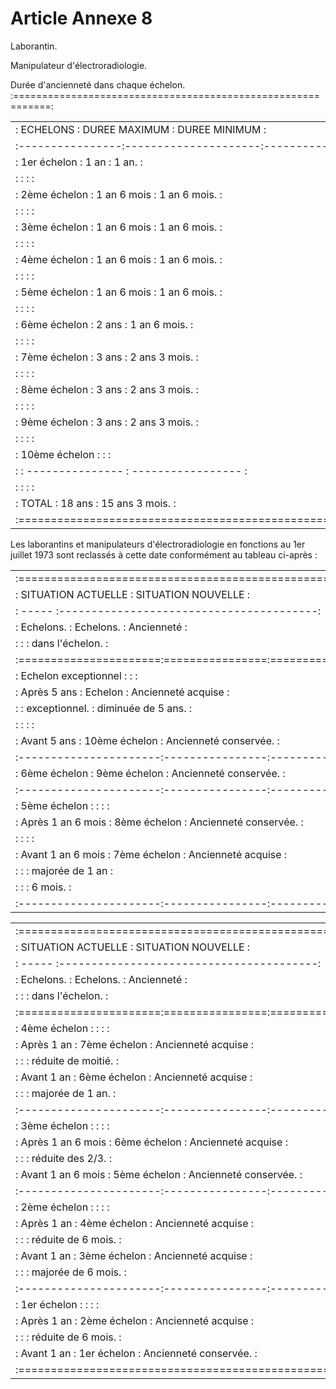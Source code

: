 # Article Annexe 8

Laborantin.

Manipulateur d'électroradiologie.

Durée d'ancienneté dans chaque échelon. :============================================================:

<table>
<tr>
<td> :    ECHELONS    :    DUREE MAXIMUM    :    DUREE MINIMUM    :</td>
</tr>
<tr>
<td> :----------------:---------------------:---------------------:</td>
</tr>
<tr>
<td> : 1er échelon    :    1 an             :    1 an.            :</td>
</tr>
<tr>
<td> :                :                     :                     :</td>
</tr>
<tr>
<td> : 2ème échelon   :    1 an 6 mois      :    1 an 6 mois.     :</td>
</tr>
<tr>
<td> :                :                     :                     :</td>
</tr>
<tr>
<td> : 3ème échelon   :    1 an 6 mois      :    1 an 6 mois.     :</td>
</tr>
<tr>
<td> :                :                     :                     :</td>
</tr>
<tr>
<td> : 4ème échelon   :    1 an 6 mois      :    1 an 6 mois.     :</td>
</tr>
<tr>
<td> :                :                     :                     :</td>
</tr>
<tr>
<td> : 5ème échelon   :    1 an 6 mois      :    1 an 6 mois.     :</td>
</tr>
<tr>
<td> :                :                     :                     :</td>
</tr>
<tr>
<td> : 6ème échelon   :    2 ans            :    1 an 6 mois.     :</td>
</tr>
<tr>
<td> :                :                     :                     :</td>
</tr>
<tr>
<td> : 7ème échelon   :    3 ans            :    2 ans 3 mois.    :</td>
</tr>
<tr>
<td> :                :                     :                     :</td>
</tr>
<tr>
<td> : 8ème échelon   :    3 ans            :    2 ans 3 mois.    :</td>
</tr>
<tr>
<td> :                :                     :                     :</td>
</tr>
<tr>
<td> : 9ème échelon   :    3 ans            :    2 ans 3 mois.    :</td>
</tr>
<tr>
<td> :                :                     :                     :</td>
</tr>
<tr>
<td> : 10ème échelon  :                     :                     :</td>
</tr>
<tr>
<td> :                :  ---------------    :  -----------------  :</td>
</tr>
<tr>
<td> :                :                     :                     :</td>
</tr>
<tr>
<td> :      TOTAL     :   18 ans            :   15 ans 3 mois.    :</td>
</tr>
<tr>
<td> :============================================================:</td>
</tr>
</table>

Les laborantins et manipulateurs d'électroradiologie en fonctions au 1er juillet 1973 sont reclassés à cette date conformément au tableau ci-après :

<table>
<tr>
<td> :===============================================================:</td>
</tr>
<tr>
<td> :  SITUATION ACTUELLE  :            SITUATION NOUVELLE          :</td>
</tr>
<tr>
<td> :        -----         :----------------------------------------:</td>
</tr>
<tr>
<td> :      Echelons.       :    Echelons.   :       Ancienneté      :</td>
</tr>
<tr>
<td> :                      :                :     dans l'échelon.   :</td>
</tr>
<tr>
<td> :======================:================:=======================:</td>
</tr>
<tr>
<td> : Echelon exceptionnel :                :                       :</td>
</tr>
<tr>
<td> :  Après 5 ans         : Echelon        : Ancienneté acquise    :</td>
</tr>
<tr>
<td> :                      :  exceptionnel. :  diminuée de 5 ans.   :</td>
</tr>
<tr>
<td> :                      :                :                       :</td>
</tr>
<tr>
<td> :  Avant 5 ans         : 10ème échelon  : Ancienneté conservée. :</td>
</tr>
<tr>
<td> :----------------------:----------------:-----------------------:</td>
</tr>
<tr>
<td> : 6ème échelon         :  9ème échelon  : Ancienneté conservée. :</td>
</tr>
<tr>
<td> :----------------------:----------------:-----------------------:</td>
</tr>
<tr>
<td> : 5ème échelon :       :                :                       :</td>
</tr>
<tr>
<td> :  Après 1 an 6 mois   :  8ème échelon  : Ancienneté conservée. :</td>
</tr>
<tr>
<td> :                      :                :                       :</td>
</tr>
<tr>
<td> :  Avant 1 an 6 mois   :  7ème échelon  : Ancienneté acquise    :</td>
</tr>
<tr>
<td> :                      :                :  majorée de 1 an      :</td>
</tr>
<tr>
<td> :                      :                :  6 mois.              :</td>
</tr>
<tr>
<td> :----------------------:----------------:-----------------------:</td>
</tr>
</table>

<table>
<tr>
<td>:===============================================================:</td>
</tr>
<tr>
<td> :  SITUATION ACTUELLE  :            SITUATION NOUVELLE          :</td>
</tr>
<tr>
<td> :        -----         :----------------------------------------:</td>
</tr>
<tr>
<td> :      Echelons.       :    Echelons.   :       Ancienneté      :</td>
</tr>
<tr>
<td> :                      :                :     dans l'échelon.   :</td>
</tr>
<tr>
<td> :======================:================:=======================:</td>
</tr>
<tr>
<td> : 4ème échelon :       :                :                       :</td>
</tr>
<tr>
<td> :  Après 1 an          : 7ème échelon   : Ancienneté acquise    :</td>
</tr>
<tr>
<td> :                      :                :  réduite de moitié.   :</td>
</tr>
<tr>
<td> :  Avant 1 an          : 6ème échelon   : Ancienneté acquise    :</td>
</tr>
<tr>
<td> :                      :                :  majorée de 1 an.     :</td>
</tr>
<tr>
<td> :----------------------:----------------:-----------------------:</td>
</tr>
<tr>
<td> : 3ème échelon :       :                :                       :</td>
</tr>
<tr>
<td> :  Après 1 an 6 mois   : 6ème échelon   : Ancienneté acquise    :</td>
</tr>
<tr>
<td> :                      :                :  réduite des 2/3.     :</td>
</tr>
<tr>
<td> :  Avant 1 an 6 mois   : 5ème échelon   : Ancienneté conservée. :</td>
</tr>
<tr>
<td> :----------------------:----------------:-----------------------:</td>
</tr>
<tr>
<td> : 2ème échelon :       :                :                       :</td>
</tr>
<tr>
<td> :  Après 1 an          : 4ème échelon   : Ancienneté acquise    :</td>
</tr>
<tr>
<td> :                      :                :  réduite de 6 mois.   :</td>
</tr>
<tr>
<td> :  Avant 1 an          : 3ème échelon   : Ancienneté acquise    :</td>
</tr>
<tr>
<td> :                      :                :  majorée de 6 mois.   :</td>
</tr>
<tr>
<td> :----------------------:----------------:-----------------------:</td>
</tr>
<tr>
<td> : 1er échelon :        :                :                       :</td>
</tr>
<tr>
<td> :  Après 1 an          : 2ème échelon   : Ancienneté acquise    :</td>
</tr>
<tr>
<td> :                      :                :  réduite de 6 mois.   :</td>
</tr>
<tr>
<td> :  Avant 1 an          : 1er échelon    : Ancienneté conservée. :</td>
</tr>
<tr>
<td> :===============================================================:</td>
</tr>
</table>
